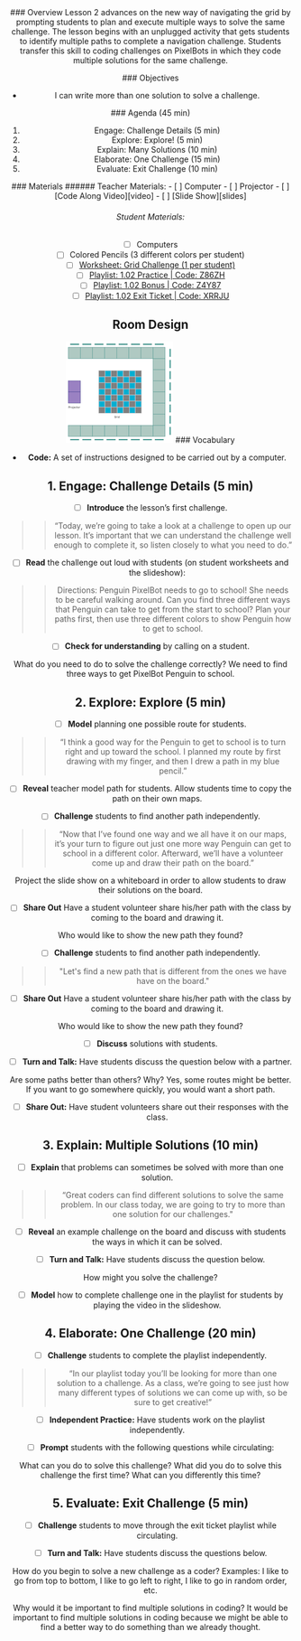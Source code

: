 <header class='header' title='Multiple Solutions' subtitle='Lesson 02'/>

<notable>
<iconp src='/icons/activity.png'>### Overview</iconp>
Lesson 2 advances on the new way of navigating the grid by prompting students to plan and execute multiple ways to solve the same challenge. The lesson begins with an unplugged activity that gets students to identify multiple paths to complete a navigation challenge. Students transfer this skill to coding challenges on PixelBots in which they code multiple solutions for the same challenge.

<iconp src='/icons/objectives.png'>### Objectives</iconp>
- I can write more than one solution to solve a challenge.

<iconp src='/icons/agenda.png'>### Agenda (45 min)</iconp>
1. Engage: Challenge Details (5 min)
1. Explore: Explore! (5 min)
1. Explain: Many Solutions (10 min)
1. Elaborate: One Challenge (15 min)
1. Evaluate: Exit Challenge (10 min)

<note>
<iconp src='/icons/materials.png'>### Materials</iconp>
###### Teacher Materials:
- [ ] Computer
- [ ] Projector
- [ ] [Code Along Video][video]
- [ ] [Slide Show][slides]

###### Student Materials:
- [ ] Computers
- [ ] Colored Pencils (3 different colors per student)
- [ ] [Worksheet: Grid Challenge (1 per student)][worksheet]
- [ ] [Playlist: 1.02 Practice | Code: Z86ZH][practice]
- [ ] [Playlist: 1.02 Bonus | Code: Z4Y87][extension]
- [ ] [Playlist: 1.02 Exit Ticket | Code: XRRJU][exit]

</note>

## Room Design
![room](/images/layout-grid.png)
<note>
<iconp src='/icons/vocab.png'>### Vocabulary</iconp>
- **Code:** A set of instructions designed to be carried out by a computer.
</note>

<pagebreak/>

## 1. Engage: Challenge Details (5 min)
- [ ] **Introduce** the lesson’s first challenge.
>>“Today, we’re going to take a look at a challenge to open up our lesson. It’s important that we can understand the challenge well enough to complete it, so listen closely to what you need to do.”

- [ ] **Read** the challenge out loud with students (on student worksheets and the slideshow):
>>Directions: Penguin PixelBot needs to go to school! She needs to be careful walking around. Can you find three different ways that Penguin can take to get from the start to school? Plan your paths first, then use three different colors to show Penguin how to get to school.

- [ ] **Check for understanding** by calling on a student.

<iconp type='question'>What do you need to do to solve the challenge correctly?</iconp>
<iconp type='answer'>We need to find three ways to get PixelBot Penguin to school.</iconp>

## 2. Explore: Explore (5 min)
- [ ] **Model** planning one possible route for students.
>>“I think a good way for the Penguin to get to school is to turn right and up toward the school. I planned my route by first drawing with my finger, and then I drew a path in my blue pencil.”

- [ ] **Reveal** teacher model path for students. Allow students time to copy the path on their own maps.

- [ ] **Challenge** students to find another path independently.
>>“Now that I’ve found one way and we all have it on our maps, it’s your turn to figure out just one more way Penguin can get to school in a different color. Afterward, we’ll have a volunteer come up and draw their path on the board.”

<note type='tip'>Project the slide show on a whiteboard in order to allow students to draw their solutions on the board.</note>

- [ ] **Share Out** Have a student volunteer share his/her path with the class by coming to the board and drawing it.

<iconp type='question'>Who would like to show the new path they found?</iconp>

- [ ] **Challenge** students to find another path independently.
>>"Let's find a new path that is different from the ones we have have on the board."

- [ ] **Share Out** Have a student volunteer share his/her path with the class by coming to the board and drawing it.

<iconp type='question'>Who would like to show the new path they found?</iconp>

- [ ] **Discuss** solutions with students.

- [ ] **Turn and Talk:** Have students discuss the question below with a partner.

<iconp type='question'>Are some paths better than others? Why?</iconp>
<iconp type='answer'>Yes, some routes might be better. If you want to go somewhere quickly, you would want a short path.</iconp>

- [ ] **Share Out:** Have student volunteers share out their responses with the class.

## 3. Explain: Multiple Solutions (10 min)
- [ ] **Explain** that problems can sometimes be solved with more than one solution.
>>“Great coders can find different solutions to solve the same problem. In our class today, we are going to try to more than one solution for our challenges."

- [ ] **Reveal** an example challenge on the board and discuss with students the ways in which it can be solved.

- [ ] **Turn and Talk:** Have students discuss the question below.

<iconp type='question'>How might you solve the challenge?</iconp>

- [ ] **Model** how to complete challenge one in the playlist for students by playing the video in the slideshow.

## 4. Elaborate: One Challenge (20 min)
- [ ] **Challenge** students to complete the playlist independently.
>>“In our playlist today you’ll be looking for more than one solution to a challenge. As a class, we’re going to see just how many different types of solutions we can come up with, so be sure to get creative!”

- [ ] **Independent Practice:** Have students work on the playlist independently.

- [ ] **Prompt** students with the following questions while circulating:

<iconp type='question'>What can you do to solve this challenge?</iconp>
<iconp type='question'>What did you do to solve this challenge the first time? What can you differently this time?</iconp>

## 5. Evaluate: Exit Challenge (5 min)
- [ ] **Challenge** students to move through the exit ticket playlist while circulating.

- [ ] **Turn and Talk:** Have students discuss the questions below.

<iconp type='question'>How do you begin to solve a new challenge as a coder?</iconp>
<iconp type='answer'>Examples: I like to go from top to bottom, I like to go left to right, I like to go in random order, etc.</iconp>

<iconp type='question'>Why would it be important to find multiple solutions in coding?</iconp>
<iconp type='answer'>It would be important to find multiple solutions in coding because we might be able to find a better way to do something than we already thought.</iconp>

</notable>

[large]: https://drive.google.com/open?id=1Mb9-h9Hp12HMagC3U-3n4CaQj8Gp_93RWQUQNdIQtC4
[video]: https://vimeo.com/233235961
[slides]: https://drive.google.com/open?id=1lzYpuE5T9ExGAWzuDt-uYl6LIzK-pxrVzsoISsmEaok
[worksheet]: https://drive.google.com/open?id=1-hER3npNoU05h04c8lzk8u3MZHff9mFsAkN2SGmUY2k
[tokens]: https://drive.google.com/open?id=1WjVvupynL7FuvuSwMS_IKNYxj8mHVcwnHGM5Bmr213g
[practice]: http://www.pixelbots.io/Z86ZH
[extension]:http://www.pixelbots.io/Z4Y87
[exit]: http://www.pixelbots.io/XRRJU
